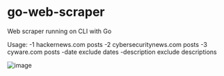 # go-web-scraper
Web scraper running on CLI with Go

Usage: 
  -1    hackernews.com posts
  -2    cybersecuritynews.com posts
  -3    cyware.com posts
  -date
        exclude dates
  -description
        exclude descriptions

![image](https://github.com/burkocyigit/go-web-scraper/assets/97297621/507dcceb-7b75-4369-bde1-e52e0782d23d)
